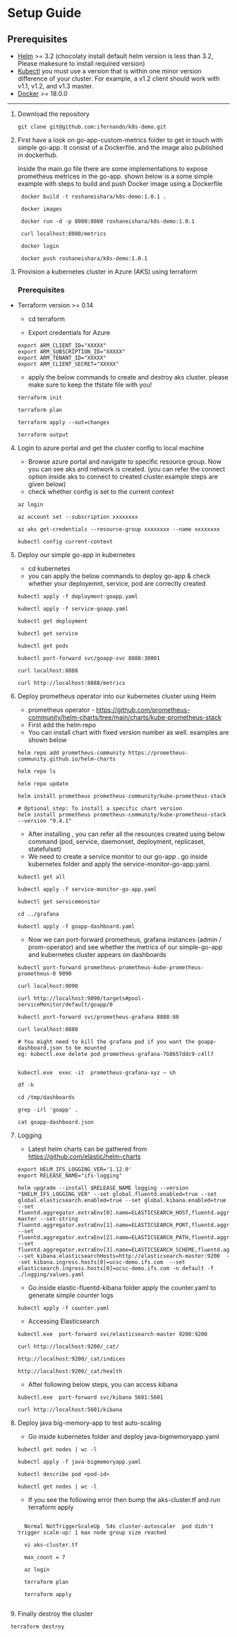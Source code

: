 # Setup Guide

## Prerequisites
- [Helm](https://helm.sh/docs/intro/install/) >= 3.2 (chocolaty install default helm version is less than 3.2, Please makesure to install required version)
- [Kubectl](https://kubernetes.io/docs/tasks/tools/install-kubectl/) you must use a version that is within one minor version difference of your cluster. For example, a v1.2 client should work with v1.1, v1.2, and v1.3 master.
- [Docker](https://docs.docker.com/desktop/) >= 18.0.0
---

1. Download the repository 
  
    ```git clone git@github.com:ifernando/k8s-demo.git```

2. First have a look on go-app-custom-metrics folder to get in touch with simple go-app. It consist of a Dockerfile. and the image also published in dockerhub.

   Inside the main.go file there are some implementations to expose prometheus metrices in the go-app. shown below is a some simple example with steps to build and push Docker image using a Dockerfile

        
        docker build -t roshaneishara/k8s-demo:1.0.1 .
        
        docker images

        docker run -d -p 8080:8080 roshaneishara/k8s-demo:1.0.1

        curl localhost:8080/metrics 

        docker login 

        docker push roshaneishara/k8s-demo:1.0.1
        

3. Provision a kubernetes cluster in Azure (AKS) using terraform

    ### Prerequisites
* Terraform version >= 0.14
    * cd terraform 

    * Export credentials for Azure

    ```
    export ARM_CLIENT_ID="XXXXX"
    export ARM_SUBSCRIPTION_ID="XXXXX"
    export ARM_TENANT_ID="XXXXX"
    export ARM_CLIENT_SECRET="XXXXX"
    ```
    * apply the below commands to create and destroy aks cluster. please make sure to keep the tfstate file with you! 

    ```
    terraform init

    terraform plan

    terraform apply --out=changes 
    
    terraform output

    ```

4. Login to azure portal and get the cluster config to local machine

    * Browse azure portal and navigate to specific resource group. Now you can see aks and network is created. (you can refer the connect option inside aks to connect to created cluster.example steps are given below)
    * check whether config is set to the current context 


    ```
    az login
    
    az account set --subscription xxxxxxxx

    az aks get-credentials --resource-group xxxxxxxx --name xxxxxxxx

    kubectl config current-context
    ```

5. Deploy our simple go-app in kubernetes 

    * cd kubernetes 
    * you can apply the below commands to deploy go-app & check whether your deployemnt, service, pod are  correctly created 

    ```
    kubectl apply -f deployment-goapp.yaml

    kubectl apply -f service-goapp.yaml

    kubectl get deployment

    kubectl get service

    kubectl get pods 
    
    kubectl port-forward svc/goapp-svc 8888:30001
    
    curl localhost:8888
    
    curl http://localhost:8888/metrics

    ```
6. Deploy prometheus operator into our kubernetes cluster using Helm 

    * prometheus operator -  https://github.com/prometheus-community/helm-charts/tree/main/charts/kube-prometheus-stack 
    * First add the helm repo 
    * You can install chart with fixed version number as well. examples are shown below

    ```
    helm repo add prometheus-community https://prometheus-community.github.io/helm-charts

    helm repo ls 
    
    helm repo update

    helm install prometheus prometheus-community/kube-prometheus-stack

    # Optional step: To install a specific chart version
    helm install prometheus prometheus-community/kube-prometheus-stack --version "9.4.1"
    ```

    * After installing , you can refer all the resources created using below command (pod, service, daemonset, deployment, replicaset, statefulset)
    * We need to create a service monitor to our go-app . go inside kubernetes folder and apply the service-monitor-go-app.yaml.

    ```
    kubectl get all 

    kubectl apply -f service-monitor-go-app.yaml

    kubectl get servicemonitor
    
    cd ../grafana
    
    kubectl apply -f goapp-dashboard.yaml
    
    ```

    * Now we can port-forward prometheus, grafana instances (admin / prom-operator) and see whether the metrics of our simple-go-app and kubernetes cluster appears on dashboards

    ```
    kubectl port-forward prometheus-prometheus-kube-prometheus-prometheus-0 9090
    
    curl localhost:9090
    
    curl http://localhost:9090/targets#pool-serviceMonitor/default/goapp/0

    kubectl port-forward svc/prometheus-grafana 8888:80
    
    curl localhost:8888
    
    # You might need to kill the grafana pod if you want the goapp-dashboard.json to be mounted
    eg: kubectl.exe delete pod prometheus-grafana-7b8657ddc9-c4ll7
    
    
    kubectl.exe  exec -it  prometheus-grafana-xyz – sh
    
    df -h
    
    cd /tmp/dashboards
    
    grep -irl 'goapp' .
    
    cat goapp-dashboard.json

    ```

7. Logging 

    * Latest helm charts can be gathered from https://github.com/elastic/helm-charts 

    ```
    export HELM_IFS_LOGGING_VER='1.12.0'
    export RELEASE_NAME="ifs-logging"

   helm upgrade --install $RELEASE_NAME logging --version "$HELM_IFS_LOGGING_VER" --set global.fluentd.enabled=true --set global.elasticsearch.enabled=true --set global.kibana.enabled=true --set fluentd.aggregator.extraEnv[0].name=ELASTICSEARCH_HOST,fluentd.aggregator.extraEnv[0].value=elasticsearch-master --set-string fluentd.aggregator.extraEnv[1].name=ELASTICSEARCH_PORT,fluentd.aggregator.extraEnv[1].value=9200 --set fluentd.aggregator.extraEnv[2].name=ELASTICSEARCH_PATH,fluentd.aggregator.extraEnv[2].value=/ --set fluentd.aggregator.extraEnv[3].name=ELASTICSEARCH_SCHEME,fluentd.aggregator.extraEnv[3].value=http --set kibana.elasticsearchHosts=http://elasticsearch-master:9200  --set kibana.ingress.hosts[0]=ucsc-demo.ifs.com  --set elasticsearch.ingress.hosts[0]=ucsc-demo.ifs.com -n default -f ./logging/values.yaml
    ```

    * Go inside elastic-fluentd-kibana folder apply the counter.yaml to generate simple counter logs
    ```
    kubectl apply -f counter.yaml
    ```
    
     * Accessing Elasticsearch

    ```
    kubectl.exe  port-forward svc/elasticsearch-master 9200:9200
    
    curl http://localhost:9200/_cat/
    
    http://localhost:9200/_cat/indices
    
    http://localhost:9200/_cat/health

    ```
    
    * After following below steps, you can access kibana 

    ```
    kubectl.exe  port-forward svc/kibana 5601:5601
    
    curl http://localhost:5601/kibana
   
    ```

8. Deploy java big-memory-app to test auto-scaling 

   * Go inside kubernetes folder and deploy java-bigmemoryapp.yaml

   ```
   kubectl get nodes | wc -l

   kubectl apply -f java-bigmemoryapp.yaml

   kubectl describe pod <pod-id>
   
   kubectl get nodes | wc -l
   ```

   * If you see the following error then bump the aks-cluster.tf and run terraform apply
   ```

     Normal NotTriggerScaleUp  54s cluster-autoscaler  pod didn't trigger scale-up: 1 max node group size reached

     vi aks-cluster.tf

     max_count = 7

     az login
     
     terraform plan
     
     terraform apply


   ```

9. Finally destroy the cluster
 ```
  terraform destroy

 ```
